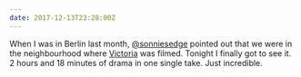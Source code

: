 ```yaml
---
date: 2017-12-13T23:28:00Z
---
```

When I was in Berlin last month, [@sonniesedge](https://twitter.com/sonniesedge) pointed out that we were in the neighbourhood where [Victoria](https://www.imdb.com/title/tt4226388/) was filmed. Tonight I finally got to see it. 2 hours and 18 minutes of drama in one single take. Just incredible.
